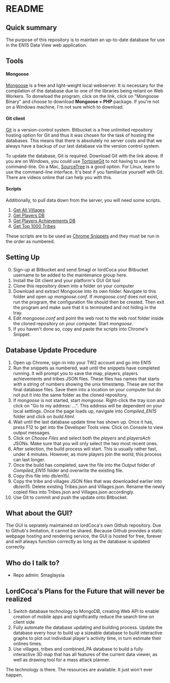 # README #
## Quick summary ##
The purpose of this repository is to maintain an up-to-date database for use in the EN15 Data View web application.
## Tools ##
#### Mongoose ####
[Mongoose](https://www.cesanta.com/products) is a free and light-weight local webserver. It is necessary for the compilation of the database due to one of the libraries being reliant on Web Workers. To donwload the program, click on the link, click on "Mongoose Binary" and choose to download **Mongoose + PHP** package. If you're not on a Windows machine, I'm not sure which to download.
#### Git client ####
[Git](https://git-scm.com/) is a version-control system. Bitbucket is a free unlimited repository hosting option for Git and thus it was chosen for the task of hosting the databases. This means that there is absolutely no server costs and that we always have a backup of our last database via the version control system.

To update the database, Git is required. Download Git with the link above. If you are on Windows, you could use [TortoiseGit](https://tortoisegit.org/) to not having to use the command-line. On a Mac, [SourceTree](https://www.sourcetreeapp.com/) is a good option. For Linux, learn to use the command-line interface. It's best if you familiarize yourself with Git. There are videos online that can help you with this.
#### Scripts ####
Additionally, to pull data down from the server, you will need some scripts.

1. [Get All Villages](http://pastebin.com/yCdtDEjp)
2. [Get Players DB](http://pastebin.com/1GkXmbti)
3. [Get Players Achievements DB](http://pastebin.com/eGjUPABZ)
4. [Get Top 1000 Tribes](http://pastebin.com/At8UY28M)

These scripts are to be used as [Chrome Snippets](https://developers.google.com/web/tools/chrome-devtools/debug/snippets/?hl=en) and they must be run in the order as numbered.
## Setting Up ##
0. Sign-up at Bitbucket and send Smagl or lordCoca your Bitbucket username to be added to the maintenance group here.
1. Install the Git client and your platform's GUI Git tool
2. Clone this repository down into a folder on your computer
3. Download and extract Mongoose into its own folder. Navigate to this folder and open up *mongoose.conf*. If *mongoose.conf* does not exist, run the program, the configuration file should then be created. Then exit the program and make sure that it is terminated and not hiding in the tray.
4. Edit *mongoose.conf* and point the web root to the web root folder inside the cloned repository on your computer. Start *mongoose*. 
6. If you haven't done so, copy and paste the scripts into Chrome's Snippet. 
## Database Update Procedure ##
1. Open up Chrome, sign-in into your TW2 account and go into EN15
2. Run the snippets as numbered, wait until the snippets have completed running. It will prompt you to save the map, players, players achievements and tribes JSON files. These files has names that starts with a string of numbers showing the unix timestamp. These are not the final database files. Save them into a location on your computer but do not put it into the same folder as the cloned repository.
3. If *mongoose* is not started, start *mongoose*. Right-click the tray icon and click on "Go to my address: ...". This address will be dependent on your local settings. Once the page loads up, navigate into *Compiled_EN15* folder and click on *build.html*. 
4. Wait until the last database update time has shown up. Once it has, press F12 to get into the Developer Tools view. Click on Console to view output messages.
5. Click on *Choose Files* and select both the *players* and *playersAch* JSONs. Make sure that you will only select the two most recent ones. 
6. After selection, the build process will start. This is usually rather fast, under 4 minutes. However, as more players join the world, this process can last longer.
7. Once the build has completed, save the file into the Output folder of *Compiled_EN15* folder and overwrite the existing file.
8. Copy this file into db/en15/.
9. Copy the tribe and villages JSON files that was downloaded earlier into db/en15. Delete existing Tribes.json and Villages.json. Rename the newly copied files into Tribes.json and Villages.json accordingly.
10. Use Git to commit and push the update onto Bitbucket.

## What about the GUI? ##
The GUI is seprately maintained on lordCoca's own Github repository. Due to Github's limitation, it cannot be shared. Because Github provides a static webpage hosting and rendering service, the GUI is hosted for free, forever and will always function correctly as long as the database is updated correctly.

## Who do I talk to? ##
* Repo admin: Smaglaysia

## LordCoca's Plans for the Future that will never be realized ##
1. Switch database technology to MongoDB, creating Web API to enable creation of mobile apps and significantly reduce the search time on client side
2. Fully automate the database updating and building process. Update the database every hour to build up a sizeable database to build interactive graphs to plot out individual player's activity time, in turn estimate their onlines times.
3. Use villages, tribes and combined_PA database to build a fully interactive 3D map that has all features of the current data viewer, as well as drawing tool for a mass attack planner.

The technology is there. The resources are available. It just won't ever happen.